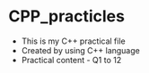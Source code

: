 # CPP_practicles
- This is my C++ practical file
- Created by using C++ language
- Practical content - Q1 to 12
